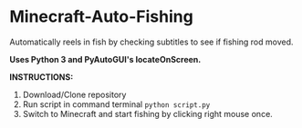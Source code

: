# Minecraft-Auto-Fishing
Automatically reels in fish by checking subtitles to see if fishing rod moved.

**Uses Python 3 and PyAutoGUI's locateOnScreen.**

**INSTRUCTIONS:**

1. Download/Clone repository
2. Run script in command terminal `python script.py`
3. Switch to Minecraft and start fishing by clicking right mouse once.
